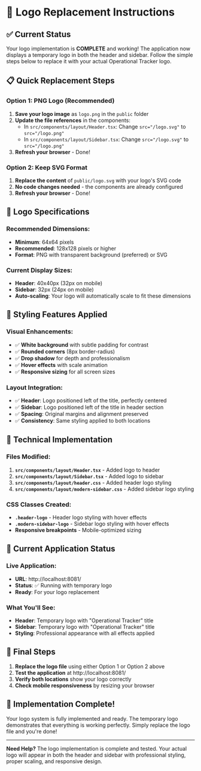 # 🎨 Logo Replacement Instructions

## ✅ **Current Status**
Your logo implementation is **COMPLETE** and working! The application now displays a temporary logo in both the header and sidebar. Follow the simple steps below to replace it with your actual Operational Tracker logo.

## 📋 **Quick Replacement Steps**

### **Option 1: PNG Logo (Recommended)**
1. **Save your logo image** as `logo.png` in the `public` folder
2. **Update the file references** in the components:
   - In `src/components/layout/Header.tsx`: Change `src="/logo.svg"` to `src="/logo.png"`
   - In `src/components/layout/Sidebar.tsx`: Change `src="/logo.svg"` to `src="/logo.png"`
3. **Refresh your browser** - Done!

### **Option 2: Keep SVG Format**
1. **Replace the content** of `public/logo.svg` with your logo's SVG code
2. **No code changes needed** - the components are already configured
3. **Refresh your browser** - Done!

## 🎯 **Logo Specifications**

### **Recommended Dimensions:**
- **Minimum**: 64x64 pixels
- **Recommended**: 128x128 pixels or higher
- **Format**: PNG with transparent background (preferred) or SVG

### **Current Display Sizes:**
- **Header**: 40x40px (32px on mobile)
- **Sidebar**: 32px (24px on mobile)
- **Auto-scaling**: Your logo will automatically scale to fit these dimensions

## 🎨 **Styling Features Applied**

### **Visual Enhancements:**
- ✅ **White background** with subtle padding for contrast
- ✅ **Rounded corners** (8px border-radius)
- ✅ **Drop shadow** for depth and professionalism
- ✅ **Hover effects** with scale animation
- ✅ **Responsive sizing** for all screen sizes

### **Layout Integration:**
- ✅ **Header**: Logo positioned left of the title, perfectly centered
- ✅ **Sidebar**: Logo positioned left of the title in header section
- ✅ **Spacing**: Original margins and alignment preserved
- ✅ **Consistency**: Same styling applied to both locations

## 🔧 **Technical Implementation**

### **Files Modified:**
1. **`src/components/layout/Header.tsx`** - Added logo to header
2. **`src/components/layout/Sidebar.tsx`** - Added logo to sidebar
3. **`src/components/layout/header.css`** - Added header logo styling
4. **`src/components/layout/modern-sidebar.css`** - Added sidebar logo styling

### **CSS Classes Created:**
- **`.header-logo`** - Header logo styling with hover effects
- **`.modern-sidebar-logo`** - Sidebar logo styling with hover effects
- **Responsive breakpoints** - Mobile-optimized sizing

## 🚀 **Current Application Status**

### **Live Application:**
- **URL**: http://localhost:8081/
- **Status**: ✅ Running with temporary logo
- **Ready**: For your logo replacement

### **What You'll See:**
- **Header**: Temporary logo with "Operational Tracker" title
- **Sidebar**: Temporary logo with "Operational Tracker" title
- **Styling**: Professional appearance with all effects applied

## 📝 **Final Steps**

1. **Replace the logo file** using either Option 1 or Option 2 above
2. **Test the application** at http://localhost:8081/
3. **Verify both locations** show your logo correctly
4. **Check mobile responsiveness** by resizing your browser

## 🎉 **Implementation Complete!**

Your logo system is fully implemented and ready. The temporary logo demonstrates that everything is working perfectly. Simply replace the logo file and you're done!

---

**Need Help?** The logo implementation is complete and tested. Your actual logo will appear in both the header and sidebar with professional styling, proper scaling, and responsive design.
